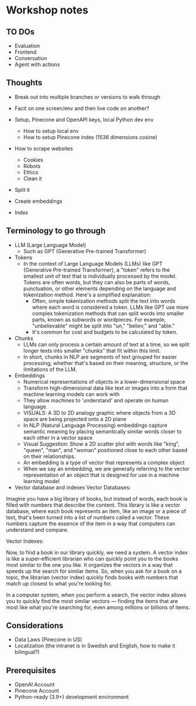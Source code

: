 # Workshop notes

## TO DOs

- Evaluation
- Frontend
- Conversation
- Agent with actions

## Thoughts

- Break out into multiple branches or versions to walk through
- Facit on one screen/env and then live code on another?
- Setup, Pinecone and OpenAPI keys, local Python dev env

  - How to setup local env
  - How to setup Pinecone index (1536 dimensions cosine)

- How to scrape websites
  - Cookies
  - Robots
  - Ethics
  - Clean it
- Split it
- Create embeddings
- Index

## Terminology to go through

- LLM (Large Language Model)
  - Such as GPT (Generative Pre-trained Transformer)
- Tokens
  - In the context of Large Language Models (LLMs) like GPT (Generative Pre-trained Transformer), a "token" refers to the smallest unit of text that is individually processed by the model. Tokens are often words, but they can also be parts of words, punctuation, or other elements depending on the language and tokenization method. Here's a simplified explanation:
    - Often, simple tokenization methods split the text into words where each word is considered a token. LLMs like GPT use more complex tokenization methods that can split words into smaller parts, known as subwords or wordpieces. For example, "unbelievable" might be split into "un," "believ," and "able."
    - It's common for cost and budgets to be calculated by token.
- Chunks
  - LLMs can only process a certain amount of text at a time, so we split longer texts into smaller "chunks" that fit within this limit.
  - In short, chunks in NLP are segments of text grouped for easier processing, whether that's based on their meaning, structure, or the limitations of the LLM.
- Embeddings
  - Numerical representations of objects in a lower-dimensional space
  - Transform high-dimensional data like text or images into a form that machine learning models can work with
  - They allow machines to 'understand' and operate on human language.
  - VISUALS: A 3D to 2D analogy graphic where objects from a 3D space are being projected onto a 2D plane
  - In NLP (Natural Language Processing) embeddings capture semantic meaning by placing semantically similar words closer to each other in a vector space
  - Visual Suggestion: Show a 2D scatter plot with words like "king", "queen", "man", and "woman" positioned close to each other based on their relationships.
  - An embedding is a type of vector that represents a complex object
  - When we say an embedding, we are generally referring to the vector representation of an object that is designed for use in a machine learning model
- Vector database and indexes
  Vector Databases:

Imagine you have a big library of books, but instead of words, each book is filled with numbers that describe the content. This library is like a vector database, where each book represents an item, like an image or a piece of text, that's been turned into a list of numbers called a vector. These numbers capture the essence of the item in a way that computers can understand and compare.

Vector Indexes:

Now, to find a book in our library quickly, we need a system. A vector index is like a super-efficient librarian who can quickly point you to the books most similar to the one you like. It organizes the vectors in a way that speeds up the search for similar items. So, when you ask for a book on a topic, the librarian (vector index) quickly finds books with numbers that match up closest to what you're looking for.

In a computer system, when you perform a search, the vector index allows you to quickly find the most similar vectors — finding the items that are most like what you're searching for, even among millions or billions of items.

## Considerations

- Data Laws (Pinecone in US)
- Localization (the intranet is in Swedish and English, how to make it bilingual?)

## Prerequisites

- OpenAI Account
- Pinecone Account
- Python-ready (3.9+) development environment
